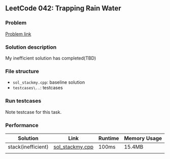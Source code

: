 ## LeetCode 042: Trapping Rain Water

### Problem

[Problem link](https://leetcode-cn.com/problems/trapping-rain-water/)

### Solution description

My inefficient solution has completed(TBD)

### File structure

 - `sol_stackmy.cpp`: baseline solution
 - `testcases\..`: testcases

### Run testcases

Note testcase for this task.

### Performance

| Solution             | Link         | Runtime | Memory Usage |
| ------------------------ | ------- | ------------ | ------------ |
| stack(inefficient) | [sol_stackmy.cpp](sol_stackmy.cpp) | 100ms | 15.4MB |
|          |      |         |              |

